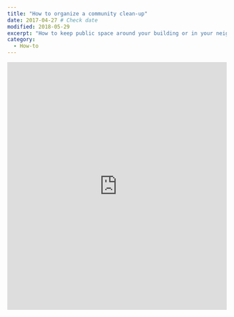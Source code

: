 ```yaml
---
title: "How to organize a community clean-up"
date: 2017-04-27 # Check date
modified: 2018-05-29
excerpt: "How to keep public space around your building or in your neighborhood clear of litter and debris."
category:
  - How-to
---
```


<style>
.responsive-wrap iframe{ max-width: 100%;}
</style>
<div class="responsive-wrap">
<iframe src="https://docs.google.com/presentation/d/e/2PACX-1vQ6HWSZXqf7qPgkgUzK2-VfAsG_Qr2KXxgi_T4xrewyzHBvbi3KhO0v1VlEdWpTwc3Qmgzt0oox8DX2/embed?start=false&loop=false&delayms=3000" frameborder="0" width="960" height="569" allowfullscreen="true" mozallowfullscreen="true" webkitallowfullscreen="true"></iframe>
</div>
